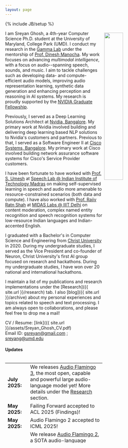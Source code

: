 ```yaml
---
layout: page
---
```

{% include JB/setup %}

<img style="float: right; width: 35%; padding: 6px;" src=" {{ site.url }}assets/IMG_7210.jpg">

I am Sreyan Ghosh, a 4th-year Computer Science Ph.D. student at the University of Maryland, College Park (UMD). I conduct my research in the [Gamma Lab](https://gamma.umd.edu/) under the mentorship of [Prof. Dinesh Manocha](https://scholar.google.com/citations?user=X08l_4IAAAAJ&hl=en). My work focuses on advancing *multimodal intelligence*, with a focus on audio--spanning speech, sounds, and music. I aim to tackle challenges such as developing data- and compute-efficient audio models, improving audio representation learning, synthetic data generation and enhancing perception and reasoning in AI systems. My research is proudly supported by the [NVIDIA Graduate Fellowship](http://go.umd.edu/Ghosh).    

Previously, I served as a Deep Learning Solutions Architect at [Nvidia, Bangalore](https://www.nvidia.com/en-in/). My primary work at Nvidia involved building and delivering deep learning based NLP solutions to Nvidia's customers and partners. Previous to that, I served as a Software Engineer II at [Cisco Systems, Bangalore](http://cisco.com). My primary work at Cisco involved building network assurance software systems for Cisco's Service Provider customers.  

I have been fortunate to have worked with [Prof. S. Umesh](http://www.ee.iitm.ac.in/~umeshs/) at [Speech Lab @ Indian Institute of Technology Madras](https://www.iitm.ac.in/speech/lab/) on making self-supervised learning in speech and audio more amenable to resource-constrained scenarios (both data and compute). I have also worked with [Prof. Rajiv Ratn Shah](https://www.iiitd.ac.in/rajivratn) at [MIDAS Labs @ IIIT Delhi](http://midas.iiitd.edu.in/) on content moderation, complex named entity recognition and speech recognition systems for low-resource Indian languages and Indian-accented English.

I graduated with a Bachelor's in Computer Science and Engineering from [Christ University](https://christuniversity.in/) in 2020. During my undergraduate studies, I served as the Vice President and co-founder of Neuron, Christ University's first AI group focused on research and hackathons. During my undergraduate studies, I have won over 20 national and international hackathons.

I maintain a list of my publications and research implementations under the [Research]({{ site.url }}/research) tab. I also [blog]({{ site.url }}/archive) about my personal experiences and topics related to speech and text processing. I am always open to collaborations, and please feel free to drop me a mail!

CV / Resume: [link]({{ site.url }}/assets/Sreyan_Ghosh_CV.pdf)  
Email ID: [gsreyan@gmail.com](mailto:gsreyan@gmail.com) ; [sreyang@umd.edu](mailto:sreyang@umd.edu)  

<!-- 📣 Excited to launch the [Audio Question Answering task at DCASE 2025](https://dcase.community/challenge2025/task-audio-question-answering), in collaboration with Adobe and NVIDIA. 📣   -->

<!-- #### I am always open to collaborations! Please fill out [this](https://docs.google.com/forms/d/1kQRJekonn8YglxIPH9OPcJCuI7NQK-E1wAywNAsSMoM/) form here and I would reach out if I have a project aligned with your interests. Thank You! -->

#### Updates

<div style="height:275px;overflow:auto;">
<table>
<col width="100px">
<col width="630px">
  <tr><td><b>July 2025:</b></td><td>We releases <a href="https://arxiv.org/abs/2507.08128" target="_blank">Audio Flamingo 3</a>, the most open, capable and powerful large audio-language model yet! More details under the <a href="https://sreyan88.github.io/research/" target="_blank">Research</a> section.</td></tr>
  <tr><td><b>May 2025:</b></td><td>Failing Forward accepted to ACL 2025 (Findings)!</td></tr>
  <tr><td><b>May 2025:</b></td><td>Audio Flamingo 2 accepted to ICML 2025!</td></tr>
  <tr><td><b>Mar 2025:</b></td><td>We release <a href="https://arxiv.org/abs/2503.03983" target="_blank">Audio Flamingo 2</a>, a SOTA audio-language model outperforming most other frontier models on audio understanding and reasoning tasks. Check out the <a href="https://huggingface.co/spaces/nvidia/audio-flamingo-2" target="_blank">demo</a> here!</td></tr>
  <tr><td><b>Jan 2025:</b></td><td><a href="https://openreview.net/forum?id=3PRvlT8b1R" target="_blank">VDGD</a>, <a href="https://openreview.net/forum?id=TeVAZXr3yv" target="_blank">MMAU</a> (Spotlight) and <a href="https://openreview.net/forum?id=bR1J7SpzrD" target="_blank">Synthio</a> have been accepted to ICLR 2025! More details under the Research section.</td></tr>
  <tr><td><b>Jan 2025:</b></td><td><a href="https://arxiv.org/abs/2410.15062" target="_blank">PAT</a>, <a href="https://arxiv.org/pdf/2410.16505" target="_blank">RobustCLAP</a> and ProSE have been accepted to NAACL 2025! More details under the Research section.</td></tr>
    <tr><td><b>Dec 2024:</b></td><td><a href="https://arxiv.org/abs/2409.09213" target="_blank">ReCLAP</a> (and a total of 3 papers) have been accepted to ICASSP 2025! More details under the Research section.</td></tr>
  <tr><td><b>Dec 2024:</b></td><td>We are hosting the DCASE 2025 Task 5 in collaboration with NVIDIA! More details <a href="https://dcase.community/articles/challenge-tasks-for-dcase2025" target="_blank">here</a>.</td></tr>
  <tr><td><b>Nov 2024:</b></td><td>I was awarded the <a href="https://www.cs.umd.edu/article/2024/12/umd-cs-phd-student-receives-nvidia-graduate-fellowship%C2%A0" target="_blank">NVIDIA</a> and Apple graduate fellowships! I have decided to accept the NVIDIA fellowship.</td></tr>
  <tr><td><b>Sept 2024:</b></td><td>We released <a href="https://sakshi113.github.io/mmau_homepage/" target="_blank">MMAU</a>, the most comprehesive audio understanding and reasoning benchmark yet!</td></tr>
  <tr><td><b>Sept 2024:</b></td><td>2 papers accepted to EMNLP 2024 as oral presentations!</td></tr>
  <tr><td><b>Aug 2024:</b></td><td>Our workshop proposal, SALMA, has been accepted to ICASSP 2025!</td></tr>
  <tr><td><b>June 2024:</b></td><td>We release GAMA, an LLM with strong audio-understanding capabilities! Details under the Research section.</td></tr>
  <tr><td><b>May 2024:</b></td><td>1 paper accepted to InterSpeech 2024!</td></tr>
  <tr><td><b>May 2024:</b></td><td>Joined Microsoft in Redmond as a Research Scientist Intern!</td></tr>
  <tr><td><b>May 2024:</b></td><td>2 papers accepted to ACL 2024!</td></tr>
  <tr><td><b>May 2024:</b></td><td>1 paper accepted to ICML 2024!</td></tr>
  <tr><td><b>March 2024:</b></td><td>2 papers accepted to NAACL 2024!</td></tr>
  <tr><td><b>Feb 2024:</b></td><td>1 paper accepted to CVPR 2024!</td></tr>
  <tr><td><b>Jan 2024:</b></td><td>1 paper accepted to ICLR 2024!</td></tr>
  <tr><td><b>Dec 2023:</b></td><td>Awarded the UMD graduate school's Outstanding RA Award!</td></tr>
  <tr><td><b>Dec 2023:</b></td><td>3 papers accepted to ICASSP 2024! Details under the research section.</td></tr>
  <tr><td><b>Dec 2023:</b></td><td>Attended EMNLP 2023 in-person in Singapore!</td></tr>
  <tr><td><b>Oct 2023:</b></td><td>2 papers accepted to EMNLP 2023! Details under the research section.</td></tr>
  <tr><td><b>Oct 2023:</b></td><td>Attended ICCV 2023 in-person in Paris!</td></tr>
  <tr><td><b>Oct 2023:</b></td><td>Attended InterSpeech 2023 in-person in Dublin!</td></tr>
  <tr><td><b>May 2023:</b></td><td>Our paper was accepted to ICCV 2023!</td></tr>
  <tr><td><b>May 2023:</b></td><td>Started as a Research Scientist Intern at Adobe Research!</td></tr>
  <tr><td><b>May 2023:</b></td><td>Our paper was accepted to Interspeech 2023!</td></tr>
  <tr><td><b>Apr 2023:</b></td><td>Our paper was accepted to ACL 2023!</td></tr>
  <tr><td><b>Apr 2023:</b></td><td>Our paper was accepted to SIGIR 2023!</td></tr>
  <tr><td><b>Mar 2023:</b></td><td>Serving as a reviewer for Interspeech 2023!</td></tr>
  <tr><td><b>Feb 2023:</b></td><td>I got admitted to the C.S. Ph.D. program at UMD! I will be starting in the Fall of 2023!.</td></tr>
  <tr><td><b>Feb 2023:</b></td><td>3 papers accepted to ICASSP 2023! Pre-prints under the research section.</td></tr>
  <tr><td><b>Feb 2023:</b></td><td>Serving as a reviewer for ACL 2023!</td></tr>
  <tr><td><b>Jan 2023:</b></td><td>Submitted one paper to ACL 2023!</td></tr>
  <tr><td><b>Jan 2023:</b></td><td>Our team <em>Shravan</em> won the <em>Best Demo Implementation award</em> at the 2022 IEEE-SLT Code Hackathon! Links to slides and recording of the presentation to be posted soon under the Others tab.</td></tr>
  <tr><td><b>Jan 2023:</b></td><td>Served as a reviewer for AAAI 2023 Muffin Workshop.</td></tr>
  <tr><td><b>Dec 2022:</b></td><td>Served as a reviewer for ICASSP 2023.</td></tr>
  <tr><td><b>Nov 2022:</b></td><td>Served as a reviewer for AAAI 2023.</td></tr>
  <tr><td><b>Oct 2022:</b></td><td>4 papers submitted to IEEE ICASSP 2023! Pre-print and codes to be made available soon!</td></tr>
  <tr><td><b>Sept 2022:</b></td><td>2 papers accepted to IEEE SLT 2022! Pre-print and code now available!</td></tr>
  <tr><td><b>Aug 2022:</b></td><td>Paper on low-resource audio representation learning accepted to IEEE JSTSP Special Issue! More details under the research section!</td></tr>
  <tr><td><b>Aug 2022:</b></td><td>Moved to the beautiful city of College Park and started school at the University of Maryland!</td></tr>
  <tr><td><b>July 2022:</b></td><td>Started contributing to GSoC 2022 for the Keras Organization. More details about my project can be found in the Projects section!</td></tr>
  <tr><td><b>July 2022:</b></td><td>2 papers accepted to Interspeech 2022! Pre-print and codes now available now!</td></tr>  
  <tr><td><b>Dec 2021:</b></td><td>Paper on Low-Resource Audio Representation Learning accepted to AAAI 2022 SAS Workshop! Pre-print now available under research section!</td></tr>